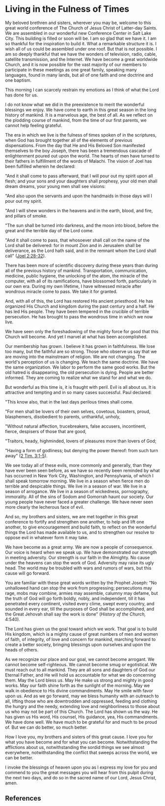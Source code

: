 # Living in the Fulness of Times

My beloved brethren and sisters, wherever you may be, welcome to this great
world conference of The Church of Jesus Christ of Latter-day Saints. We are
assembled in our wonderful new Conference Center in Salt Lake City. This
building is filled or soon will be. I am so glad that we have it. I am so
thankful for the inspiration to build it. What a remarkable structure it is. I
wish all of us could be assembled under one roof. But that is not possible. I
am so deeply thankful that we have the wonders of television, radio, cable,
satellite transmission, and the Internet. We have become a great worldwide
Church, and it is now possible for the vast majority of our members to
participate in these meetings as one great family, speaking many languages,
found in many lands, but all of one faith and one doctrine and one baptism.

This morning I can scarcely restrain my emotions as I think of what the Lord
has done for us.

I do not know what we did in the preexistence to merit the wonderful blessings
we enjoy. We have come to earth in this great season in the long history of
mankind. It is a marvelous age, the best of all. As we reflect on the plodding
course of mankind, from the time of our first parents, we cannot help feeling
grateful.

The era in which we live is the fulness of times spoken of in the scriptures,
when God has brought together all of the elements of previous dispensations.
From the day that He and His Beloved Son manifested themselves to the boy
Joseph, there has been a tremendous cascade of enlightenment poured out upon
the world. The hearts of men have turned to their fathers in fulfillment of
the words of Malachi. The vision of Joel has been fulfilled wherein he
declared:

"And it shall come to pass afterward, that I will pour out my spirit upon all
flesh; and your sons and your daughters shall prophesy, your old men shall
dream dreams, your young men shall see visions:

"And also upon the servants and upon the handmaids in those days will I pour
out my spirit.

"And I will shew wonders in the heavens and in the earth, blood, and fire, and
pillars of smoke.

"The sun shall be turned into darkness, and the moon into blood, before the
great and the terrible day of the Lord come.

"And it shall come to pass, that whosoever shall call on the name of the Lord
shall be delivered: for in mount Zion and in Jerusalem shall be deliverance,
as the Lord hath said, and in the remnant whom the Lord shall call" ([Joel
2:28-32](/scriptures/ot/joel/2.28-32?lang=eng#27)).

There has been more of scientific discovery during these years than during all
of the previous history of mankind. Transportation, communication, medicine,
public hygiene, the unlocking of the atom, the miracle of the computer, with
all of its ramifications, have blossomed forth, particularly in our own era.
During my own lifetime, I have witnessed miracle after wondrous miracle come
to pass. We take it for granted.

And, with all of this, the Lord has restored His ancient priesthood. He has
organized His Church and kingdom during the past century and a half. He has
led His people. They have been tempered in the crucible of terrible
persecution. He has brought to pass the wondrous time in which we now live.

We have seen only the foreshadowing of the mighty force for good that this
Church will become. And yet I marvel at what has been accomplished.

Our membership has grown. I believe it has grown in faithfulness. We lose too
many, but the faithful are so strong. Those who observe us say that we are
moving into the mainstream of religion. We are not changing. The world's
perception of us is changing. We teach the same doctrine. We have the same
organization. We labor to perform the same good works. But the old hatred is
disappearing, the old persecution is dying. People are better informed. They
are coming to realize what we stand for and what we do.

But wonderful as this time is, it is fraught with peril. Evil is all about us.
It is attractive and tempting and in so many cases successful. Paul declared:

"This know also, that in the last days perilous times shall come.

"For men shall be lovers of their own selves, covetous, boasters, proud,
blasphemers, disobedient to parents, unthankful, unholy,

"Without natural affection, trucebreakers, false accusers, incontinent,
fierce, despisers of those that are good,

"Traitors, heady, highminded, lovers of pleasures more than lovers of God;

"Having a form of godliness; but denying the power thereof: from such turn
away" ([2 Tim. 3:1-5](/scriptures/nt/2-tim/3.1-5?lang=eng#0)).

We see today all of these evils, more commonly and generally, than they have
ever been seen before, as we have so recently been reminded by what has
occurred in New York City, Washington, and Pennsylvania, of which I shall
speak tomorrow morning. We live in a season when fierce men do terrible and
despicable things. We live in a season of war. We live in a season of
arrogance. We live in a season of wickedness, pornography, immorality. All of
the sins of Sodom and Gomorrah haunt our society. Our young people have never
faced a greater challenge. We have never seen more clearly the lecherous face
of evil.

And so, my brothers and sisters, we are met together in this great conference
to fortify and strengthen one another, to help and lift one another, to give
encouragement and build faith, to reflect on the wonderful things the Lord has
made available to us, and to strengthen our resolve to oppose evil in whatever
form it may take.

We have become as a great army. We are now a people of consequence. Our voice
is heard when we speak up. We have demonstrated our strength in meeting
adversity. Our strength is our faith in the Almighty. No cause under the
heavens can stop the work of God. Adversity may raise its ugly head. The world
may be troubled with wars and rumors of wars, but this cause will go forward.

You are familiar with these great words written by the Prophet Joseph: "No
unhallowed hand can stop the work from progressing; persecutions may rage,
mobs may combine, armies may assemble, calumny may defame, but the truth of
God will go forth boldly, nobly, and independent, till it has penetrated every
continent, visited every clime, swept every country, and sounded in every ear,
till the purposes of God shall be accomplished, and the Great Jehovah shall
say the work is done" (_History of the Church,_ 4:540).

The Lord has given us the goal toward which we work. That goal is to build His
kingdom, which is a mighty cause of great numbers of men and women of faith,
of integrity, of love and concern for mankind, marching forward to create a
better society, bringing blessings upon ourselves and upon the heads of
others.

As we recognize our place and our goal, we cannot become arrogant. We cannot
become self-righteous. We cannot become smug or egotistical. We must reach out
to all mankind. They are all sons and daughters of God our Eternal Father, and
He will hold us accountable for what we do concerning them. May the Lord bless
us. May He make us strong and mighty in good works. May our faith shine forth
as the sunlight of the morning. May we walk in obedience to His divine
commandments. May He smile with favor upon us. And as we go forward, may we
bless humanity with an outreach to all, lifting those who are downtrodden and
oppressed, feeding and clothing the hungry and the needy, extending love and
neighborliness to those about us who may not be part of this Church. The Lord
has shown us the way. He has given us His word, His counsel, His guidance,
yea, His commandments. We have done well. We have much to be grateful for and
much to be proud of. But we can do better, so much better.

How I love you, my brothers and sisters of this great cause. I love you for
what you have become and for what you can become. Notwithstanding the
afflictions about us, notwithstanding the sordid things we see almost
everywhere, notwithstanding the conflict that sweeps across the world, we can
be better.

I invoke the blessings of heaven upon you as I express my love for you and
commend to you the great messages you will hear from this pulpit during the
next two days, and do so in the sacred name of our Lord, Jesus Christ, amen.

## References

